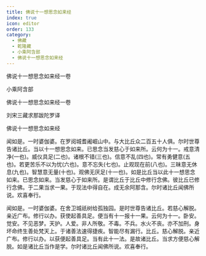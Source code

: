 ```yaml
---
title: 佛说十一想思念如来经
index: true
icon: editor
order: 133
category:
  - 佛藏
  - 乾隆藏
  - 小乘阿含部
  - 佛说十一想思念如来经
---
```


佛说十一想思念如来经一卷  

小乘阿含部  

佛说十一想思念如来经一卷  

刘宋三藏求那跋陀罗译  

佛说十一想思念如来经  

闻如是。一时婆伽婆。在罗阅城耆阇崛山中。与大比丘众二百五十人俱。尔时世尊告诸比丘。当以十一想思念如来。已思念当发慈心于如来所。云何为十一。戒意清净(一也)。威仪具足(二也)。诸根不错(三也)。信意不乱(四也)。常有勇健意(五也)。若更苦乐不以为忧(六也)。意不忘失(七也)。止观现在前(八也)。三昧意无休息(九也)。智慧意无量(十也)。观佛无厌足(十一也)。如是比丘当以此十一想思念如来。已思念如来。当发慈心于如来所。是谓比丘于比丘中修行念佛。彼比丘已修行念佛。于二果当求一果。于现法中得自在。成无余阿那含。尔时诸比丘闻佛所说。欢喜奉行。  

闻如是。一时婆伽婆。在舍卫城祇树给孤独园。是时世尊告诸比丘。若慈心解脱。亲近广布。修行以办。获使起善具足。便当有十一报十一果。云何为十一。卧安。觉安。不见恶梦。天护。人爱。非人所敬。不毒。不兵。水火不丧。亦不加刑。身坏命终生善处梵天上。于诸善法速得捷疾。智能尽有漏行。比丘。慈心解脱。亲近广布。修行以办。以获便起善具足。当有此十一法。是故诸比丘。当求方便慈心解脱。如是诸比丘当作是学。尔时诸比丘闻佛所说。欢喜奉行。  
